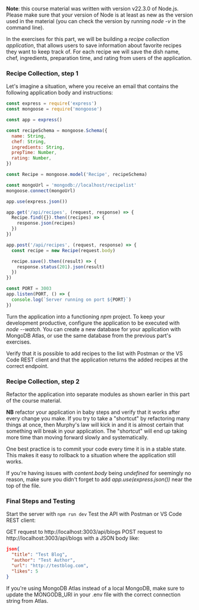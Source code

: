 
**Note**: this course material was written with version v22.3.0 of Node.js. Please make sure that your version of Node is at least as new as the version used in the material (you can check the version by running *node -v* in the command line).

In the exercises for this part, we will be building a *recipe collection application*, that allows users to save information about favorite recipes they want to keep track of. For each recipe we will save the dish name, chef, ingredients, preparation time, and rating from users of the application.

### Recipe Collection, step 1
Let's imagine a situation, where you receive an email that contains the following application body and instructions:

```js
const express = require('express')
const mongoose = require('mongoose')

const app = express()

const recipeSchema = mongoose.Schema({
  name: String,
  chef: String,
  ingredients: String,
  prepTime: Number,
  rating: Number,
})

const Recipe = mongoose.model('Recipe', recipeSchema)

const mongoUrl = 'mongodb://localhost/recipelist'
mongoose.connect(mongoUrl)

app.use(express.json())

app.get('/api/recipes', (request, response) => {
  Recipe.find({}).then((recipes) => {
    response.json(recipes)
  })
})

app.post('/api/recipes', (request, response) => {
  const recipe = new Recipe(request.body)

  recipe.save().then((result) => {
    response.status(201).json(result)
  })
})

const PORT = 3003
app.listen(PORT, () => {
  console.log(`Server running on port ${PORT}`)
})
```

Turn the application into a functioning *npm* project. To keep your development productive, configure the application to be executed with *node --watch*. You can create a new database for your application with MongoDB Atlas, or use the same database from the previous part's exercises.

Verify that it is possible to add recipes to the list with Postman or the VS Code REST client and that the application returns the added recipes at the correct endpoint.

### Recipe Collection, step 2
Refactor the application into separate modules as shown earlier in this part of the course material.

**NB** refactor your application in baby steps and verify that it works after every change you make. If you try to take a "shortcut" by refactoring many things at once, then Murphy's law will kick in and it is almost certain that something will break in your application. The "shortcut" will end up taking more time than moving forward slowly and systematically.

One best practice is to commit your code every time it is in a stable state. This makes it easy to rollback to a situation where the application still works.

If you're having issues with *content.body* being *undefined* for seemingly no reason, make sure you didn't forget to add *app.use(express.json())* near the top of the file.


### Final Steps and Testing

Start the server with  `npm run dev`
Test the API with Postman or VS Code REST client:

GET request to http://localhost:3003/api/blogs
POST request to http://localhost:3003/api/blogs with a JSON body like:
```JSON
json{
  "title": "Test Blog",
  "author": "Test Author",
  "url": "http://testblog.com",
  "likes": 5
}

```

If you're using MongoDB Atlas instead of a local MongoDB, make sure to update the MONGODB_URI in your .env file with the correct connection string from Atlas.
